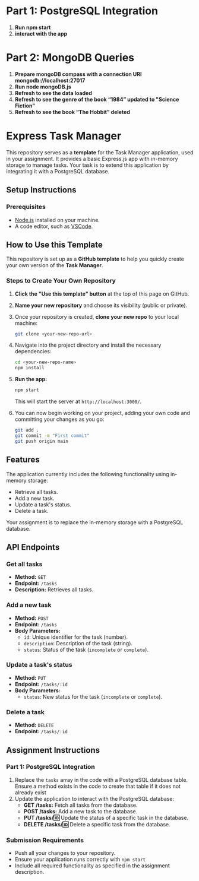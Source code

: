 # Part 1: PostgreSQL Integration
1. **Run npm start**  
2. **interact with the app**  

# Part 2: MongoDB Queries
1. **Prepare mongoDB compass with a connection URI mongodb://localhost:27017**  
1. **Run node mongoDB.js**  
2. **Refresh to see the data loaded**  
2. **Refresh to see the genre of the book “1984” updated to "Science Fiction"**  
2. **Refresh to see the book “The Hobbit” deleted**  



# Express Task Manager
This repository serves as a **template** for the Task Manager application, used in your assignment. It provides a basic Express.js app with in-memory storage to manage tasks. Your task is to extend this application by integrating it with a PostgreSQL database.

## Setup Instructions  

### Prerequisites  
- [Node.js](https://nodejs.org) installed on your machine.  
- A code editor, such as [VSCode](https://code.visualstudio.com/).

## How to Use this Template  

This repository is set up as a **GitHub template** to help you quickly create your own version of the **Task Manager**.  

### Steps to Create Your Own Repository  

1. **Click the "Use this template" button** at the top of this page on GitHub.  

1. **Name your new repository** and choose its visibility (public or private).  

1. Once your repository is created, **clone your new repo** to your local machine:  
    ```bash  
    git clone <your-new-repo-url>  
    ```  

1. Navigate into the project directory and install the necessary dependencies:  
    ```bash  
    cd <your-new-repo-name>  
    npm install  
    ```  

1. **Run the app:**  
    ```bash  
    npm start  
    ```  
    This will start the server at `http://localhost:3000/`.  

1. You can now begin working on your project, adding your own code and committing your changes as you go:  
    ```bash  
    git add .  
    git commit -m "First commit"  
    git push origin main  
    ```  

## Features

The application currently includes the following functionality using in-memory storage:

- Retrieve all tasks.
- Add a new task.
- Update a task's status.
- Delete a task.

Your assignment is to replace the in-memory storage with a PostgreSQL database.

## API Endpoints

### **Get all tasks**
- **Method:** `GET`
- **Endpoint:** `/tasks`
- **Description:** Retrieves all tasks.

### **Add a new task**
- **Method:** `POST`
- **Endpoint:** `/tasks`
- **Body Parameters:**
  - `id`: Unique identifier for the task (number).
  - `description`: Description of the task (string).
  - `status`: Status of the task (`incomplete` or `complete`).

### **Update a task's status**
- **Method:** `PUT`
- **Endpoint:** `/tasks/:id`
- **Body Parameters:**
  - `status`: New status for the task (`incomplete` or `complete`).

### **Delete a task**
- **Method:** `DELETE`
- **Endpoint:** `/tasks/:id`

## Assignment Instructions

### Part 1: PostgreSQL Integration

1. Replace the `tasks` array in the code with a PostgreSQL database table. Ensure a method exists in the code to create that table if it does not already exist
1. Update the application to interact with the PostgreSQL database:
   - **GET /tasks:** Fetch all tasks from the database.
   - **POST /tasks:** Add a new task to the database.
   - **PUT /tasks/:id:** Update the status of a specific task in the database.
   - **DELETE /tasks/:id:** Delete a specific task from the database.

### Submission Requirements

- Push all your changes to your repository.
- Ensure your application runs correctly with `npm start`
- Include all required functionality as specified in the assignment description.